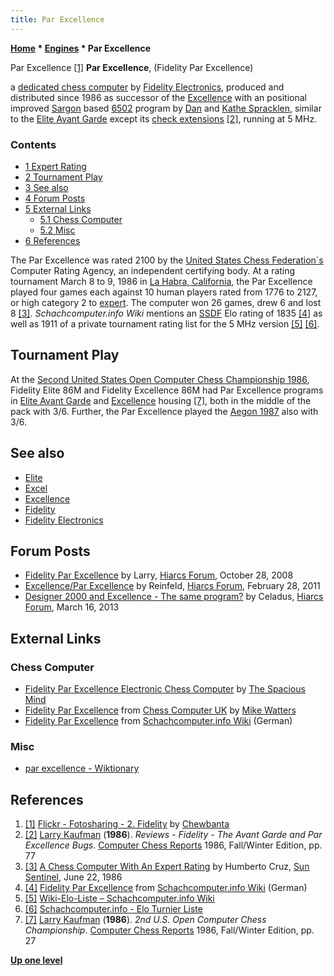 ```yaml
---
title: Par Excellence
---
```

**[Home](Home "Home") \* [Engines](Engines "Engines") \* Par Excellence**



 [](https://www.flickr.com/photos/10261668@N05/858170505/in/album-72157600922170604/) Par Excellence <a id="cite-note-1" href="#cite-ref-1">[1]</a> 
**Par Excellence**, (Fidelity Par Excellence)  

a [dedicated chess computer](Dedicated_Chess_Computers "Dedicated Chess Computers") by [Fidelity Electronics](Fidelity_Electronics "Fidelity Electronics"), produced and distributed since 1986 as successor of the [Excellence](Excellence "Excellence") with an positional improved [Sargon](Sargon "Sargon") based [6502](6502 "6502") program by [Dan](Dan_Spracklen "Dan Spracklen") and [Kathe Spracklen](Kathe_Spracklen "Kathe Spracklen"), similar to the [Elite Avant Garde](Elite "Elite") except its [check extensions](Check_Extensions "Check Extensions") <a id="cite-note-2" href="#cite-ref-2">[2]</a>, running at 5 MHz. 



### Contents


* [1 Expert Rating](#expert-rating)
* [2 Tournament Play](#tournament-play)
* [3 See also](#see-also)
* [4 Forum Posts](#forum-posts)
* [5 External Links](#external-links)
	+ [5.1 Chess Computer](#chess-computer)
	+ [5.2 Misc](#misc)
* [6 References](#references)






The Par Excellence was rated 2100 by the [United States Chess Federation`s](https://en.wikipedia.org/wiki/United_States_Chess_Federation) Computer Rating Agency, an independent certifying body. 
At a rating tournament March 8 to 9, 1986 in [La Habra, California](https://en.wikipedia.org/wiki/La_Habra,_California), the Par Excellence played four games each against 10 human players rated from 1776 to 2127, or high category 2 to [expert](https://en.wikipedia.org/wiki/Chess_title#Expert). The computer won 26 games, drew 6 and lost 8 <a id="cite-note-3" href="#cite-ref-3">[3]</a>. 
*Schachcomputer.info Wiki* mentions an [SSDF](SSDF "SSDF") Elo rating of 1835 <a id="cite-note-4" href="#cite-ref-4">[4]</a> as well as 1911 of a private tournament rating list for the 5 MHz version <a id="cite-note-5" href="#cite-ref-5">[5]</a> <a id="cite-note-6" href="#cite-ref-6">[6]</a>. 



## Tournament Play


At the [Second United States Open Computer Chess Championship 1986](USOCCC_1986 "USOCCC 1986"), Fidelity Elite 86M and Fidelity Excellence 86M had Par Excellence programs in [Elite Avant Garde](Elite "Elite") and [Excellence](Excellence "Excellence") housing <a id="cite-note-7" href="#cite-ref-7">[7]</a>, both in the middle of the pack with 3/6. Further, the Par Excellence played the [Aegon 1987](Aegon_1987 "Aegon 1987") also with 3/6.



## See also


* [Elite](Elite "Elite")
* [Excel](Excel "Excel")
* [Excellence](Excellence "Excellence")
* [Fidelity](Fidelity "Fidelity")
* [Fidelity Electronics](Fidelity_Electronics "Fidelity Electronics")


## Forum Posts


* [Fidelity Par Excellence](http://www.hiarcs.net/forums/viewtopic.php?t=1844) by Larry, [Hiarcs Forum](Computer_Chess_Forums "Computer Chess Forums"), October 28, 2008
* [Excellence/Par Excellence](http://www.hiarcs.net/forums/viewtopic.php?p=50563) by Reinfeld, [Hiarcs Forum](Computer_Chess_Forums "Computer Chess Forums"), February 28, 2011
* [Designer 2000 and Excellence - The same program?](http://hiarcs.net/forums/viewtopic.php?t=5641) by Celadus, [Hiarcs Forum](Computer_Chess_Forums "Computer Chess Forums"), March 16, 2013


## External Links


### Chess Computer


* [Fidelity Par Excellence Electronic Chess Computer](http://www.spacious-mind.com/html/par_excellence.html) by [The Spacious Mind](The_Spacious_Mind "The Spacious Mind")
* [Fidelity Par Excellence](http://www.chesscomputeruk.com/html/fidelity_par_excellence.html) from [Chess Computer UK](http://www.chesscomputeruk.com/index.html) by [Mike Watters](Mike_Watters "Mike Watters")
* [Fidelity Par Excellence](https://www.schach-computer.info/wiki/index.php/Fidelity_Par_Excellence) from [Schachcomputer.info Wiki](https://www.schach-computer.info/wiki/index.php/Hauptseite_En) (German)


### Misc


* [par excellence - Wiktionary](http://en.wiktionary.org/wiki/par_excellence)


## References


1. <a id="cite-ref-1" href="#cite-note-1">[1]</a> [Flickr - Fotosharing - 2. Fidelity](https://www.flickr.com/photos/10261668@N05/albums/72157600922170604/page2) by [Chewbanta](Steve_Blincoe "Steve Blincoe")
2. <a id="cite-ref-2" href="#cite-note-2">[2]</a> [Larry Kaufman](Larry_Kaufman "Larry Kaufman") (**1986**). *Reviews - Fidelity - The Avant Garde and Par Excellence Bugs*. [Computer Chess Reports](Computer_Chess_Reports "Computer Chess Reports") 1986, Fall/Winter Edition, pp. 77
3. <a id="cite-ref-3" href="#cite-note-3">[3]</a> [A Chess Computer With An Expert Rating](https://www.tribpub.com/gdpr/sun-sentinel.com/) by Humberto Cruz, [Sun Sentinel](https://en.wikipedia.org/wiki/Sun-Sentinel), June 22, 1986
4. <a id="cite-ref-4" href="#cite-note-4">[4]</a> [Fidelity Par Excellence](https://www.schach-computer.info/wiki/index.php/Fidelity_Par_Excellence) from [Schachcomputer.info Wiki](https://www.schach-computer.info/wiki/index.php/Hauptseite_En) (German)
5. <a id="cite-ref-5" href="#cite-note-5">[5]</a> [Wiki-Elo-Liste – Schachcomputer.info Wiki](https://www.schach-computer.info/wiki/index.php/Wiki-Elo-Liste)
6. <a id="cite-ref-6" href="#cite-note-6">[6]</a> [Schachcomputer.info - Elo Turnier Liste](https://www.schachcomputer.info/html/private_elo_liste.html)
7. <a id="cite-ref-7" href="#cite-note-7">[7]</a> [Larry Kaufman](Larry_Kaufman "Larry Kaufman") (**1986**). *2nd U.S. Open Computer Chess Championship*. [Computer Chess Reports](Computer_Chess_Reports "Computer Chess Reports") 1986, Fall/Winter Edition, pp. 27

**[Up one level](Engines "Engines")**







 
